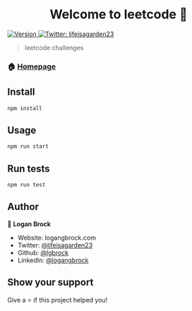 <h1 align="center">Welcome to leetcode 👋</h1>
<p>
  <a href="https://www.npmjs.com/package/leetcode" target="_blank">
    <img alt="Version" src="https://img.shields.io/npm/v/leetcode.svg">
  </a>
  <a href="https://twitter.com/lifeisagarden23" target="_blank">
    <img alt="Twitter: lifeisagarden23" src="https://img.shields.io/twitter/follow/lifeisagarden23.svg?style=social" />
  </a>
</p>

> leetcode challenges

### 🏠 [Homepage](https://github.com/lgbrock/leetcode)

## Install

```sh
npm install
```

## Usage

```sh
npm run start
```

## Run tests

```sh
npm run test
```

## Author

👤 **Logan Brock**

* Website: logangbrock.com
* Twitter: [@lifeisagarden23](https://twitter.com/lifeisagarden23)
* Github: [@lgbrock](https://github.com/lgbrock)
* LinkedIn: [@logangbrock](https://linkedin.com/in/logangbrock)

## Show your support

Give a ⭐️ if this project helped you!
